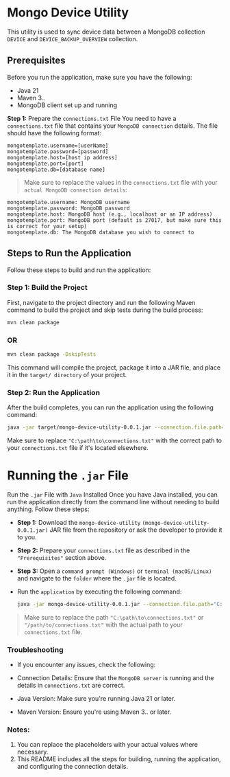 # Mongo Device Utility

This utility is used to sync device data between a MongoDB collection `DEVICE` and `DEVICE_BACKUP_OVERVIEW` collection.

## Prerequisites

Before you run the application, make sure you have the following:

- Java 21
- Maven 3.*.*
- MongoDB client set up and running

**Step 1:** Prepare the `connections.txt` File
You need to have a `connections.txt` file that contains your `MongoDB connection` details. The file should have the following format:

```
mongotemplate.username=[userName]
mongotemplate.password=[password]
mongotemplate.host=[host ip address]
mongotemplate.port=[port]
mongotemplate.db=[database name]
```
> Make sure to replace the values in the `connections.txt` file with your `actual MongoDB connection details`:

```
mongotemplate.username: MongoDB username
mongotemplate.password: MongoDB password
mongotemplate.host: MongoDB host (e.g., localhost or an IP address)
mongotemplate.port: MongoDB port (default is 27017, but make sure this is correct for your setup)
mongotemplate.db: The MongoDB database you wish to connect to
```
## Steps to Run the Application

Follow these steps to build and run the application:

### Step 1: Build the Project

First, navigate to the project directory and run the following Maven command to build the project and skip tests during the build process:
```bash
mvn clean package
```
### OR
```bash
mvn clean package -DskipTests
```
This command will compile the project, package it into a JAR file, and place it in the `target/ directory` of your project.

### Step 2: Run the Application
After the build completes, you can run the application using the following command:

```bash
java -jar target/mongo-device-utility-0.0.1.jar --connection.file.path="C:\path\to\connections.txt"
```

Make sure to replace `"C:\path\to\connections.txt"` with the correct path to your `connections.txt` file if it's located elsewhere.


# Running the `.jar` File

Run the `.jar` File with `Java` Installed
Once you have Java installed, you can run the application directly from the command line without needing to build anything. Follow these steps:

- **Step 1:** Download the `mongo-device-utility` `(mongo-device-utility-0.0.1.jar)` JAR file from the repository or ask the developer to provide it to you.

- **Step 2:** Prepare your `connections.txt` file as described in the `"Prerequisites"` section above.

- **Step 3:** Open a `command prompt (Windows)` or `terminal (macOS/Linux)` and navigate to the `folder` where the `.jar` file is located.

- Run the `application` by executing the following command:

    ```bash
    java -jar mongo-device-utility-0.0.1.jar --connection.file.path="C:\path\to\connections.txt"
    ```
> Make sure to replace the path `"C:\path\to\connections.txt"` or `"/path/to/connections.txt"` with the actual path to your `connections.txt` file.

### Troubleshooting
- If you encounter any issues, check the following:

- Connection Details: Ensure that the `MongoDB server` is running and the details in `connections.txt` are correct.

- Java Version: Make sure you're running Java 21 or later.

- Maven Version: Ensure you're using Maven 3.. or later.

### Notes:
1. You can replace the placeholders with your actual values where necessary.
2. This README includes all the steps for building, running the application, and configuring the connection details.
